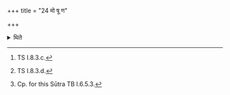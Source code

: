 +++
title = "24 मो षू ण"

+++

<details><summary>थिते</summary>

24. The sacrificer recites mo ṣū ṇa indra...[^1] as the invitatory verse; both the sacrificer and his wife recite yad grāme...[^2] as the offering-verse.[^3]  


[^1]: TS I.8.3.c.  

[^2]: TS I.8.3.d.  

[^3]: Cp. for this Sūtra TB I.6.5.3.
</details>
